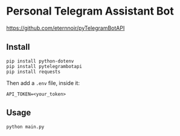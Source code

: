 # Personal Telegram Assistant Bot
https://github.com/eternnoir/pyTelegramBotAPI
## Install
    pip install python-dotenv
    pip install pytelegrambotapi
    pip install requests

Then add a `.env` file, inside it:

    API_TOKEN=<your_token>

## Usage
    python main.py